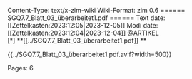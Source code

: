 Content-Type: text/x-zim-wiki
Wiki-Format: zim 0.6
====== SGQ7.7_Blatt_03_überarbeitet1.pdf ======
Text date: [[Zettelkasten:2023:12:05|2023-12-05]] Modi date: [[Zettelkasten:2023:12:04|2023-12-04]]
@ARTIKEL  
[*] **[[../SGQ7.7_Blatt_03_überarbeitet1.pdf]] **



{{../SGQ7.7_Blatt_03_überarbeitet1.pdf.avif?width=500}}

Pages:           6


